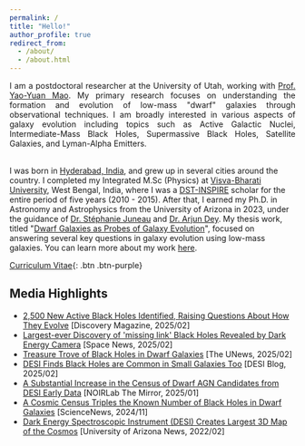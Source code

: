 ```yaml
---
permalink: /
title: "Hello!"
author_profile: true
redirect_from: 
  - /about/
  - /about.html
---
```

<p style='text-align: justify;'>
I am a postdoctoral researcher at the University of Utah, working with <a href="https://yymao.github.io/">Prof. Yao-Yuan Mao</a>. My primary research focuses on understanding the formation and evolution of low-mass "dwarf" galaxies through observational techniques. I am broadly interested in various aspects of galaxy evolution including topics such as Active Galactic Nuclei, Intermediate-Mass Black Holes, Supermassive Black Holes, Satellite Galaxies, and Lyman-Alpha Emitters. <br/><br/>

I was born in <a href="https://en.wikipedia.org/wiki/Hyderabad">Hyderabad, India</a>, and grew up in several cities around the country. I completed my Integrated M.Sc (Physics) at <a href="https://www.visvabharati.ac.in/index.html">Visva-Bharati University</a>, West Bengal, India, where I was a <a href="https://online-inspire.gov.in/">DST-INSPIRE</a> scholar for the entire period of five years (2010 - 2015). After that, I earned my Ph.D. in Astronomy and Astrophysics from the University of Arizona in 2023, under the guidance of <a href="https://stephjuneau.github.io/">Dr. Stéphanie Juneau</a> and <a href="https://arjundeyastro.wordpress.com/">Dr. Arjun Dey</a>. My thesis work, titled "<a href="https://repository.arizona.edu/handle/10150/669820">Dwarf Galaxies as Probes of Galaxy Evolution</a>", focused on answering several key questions in galaxy evolution using low-mass galaxies. You can learn more about my work <a href="http://ragadeepika-pucha.github.io/research/">here</a>.

</p>

[Curriculum Vitae](http://ragadeepika-pucha.github.io/files/Pucha_CV.pdf){: .btn .btn-purple}

## Media Highlights 

* [2,500 New Active Black Holes Identified, Raising Questions About How They Evolve](https://www.discovermagazine.com/the-sciences/2-500-new-active-black-holes-identified-raising-questions-about-how-they) [Discovery Magazine, 2025/02]
* [Largest-ever Discovery of 'missing link' Black Holes Revealed by Dark Energy Camera](https://www.space.com/desi-missing-link-intermediate-mass-black-hole) [Space News, 2025/02]
* [Treasure Trove of Black Holes in Dwarf Galaxies](https://attheu.utah.edu/facultystaff/treasure-trove-of-black-holes-in-dwarf-galaxies/) [The UNews, 2025/02]
* [DESI Finds Black Holes are Common in Small Galaxies Too](https://www.desi.lbl.gov/2025/02/08/desi-finds-black-holes-are-common-in-small-galaxies-too/) [DESI Blog, 2025/02]
* [A Substantial Increase in the Census of Dwarf AGN Candidates from DESI Early Data](https://ui.adsabs.harvard.edu/abs/2025Mirro...8...10P/abstract) [NOIRLab The Mirror, 2025/01]
* [A Cosmic Census Triples the Known Number of Black Holes in Dwarf Galaxies](https://www.sciencenews.org/article/census-black-holes-dwarf-galaxies) [ScienceNews, 2024/11]
* [Dark Energy Spectroscopic Instrument (DESI) Creates Largest 3D Map of the Cosmos](https://news.arizona.edu/news/dark-energy-spectroscopic-instrument-creates-largest-3d-map-cosmos) [University of Arizona News, 2022/02]

